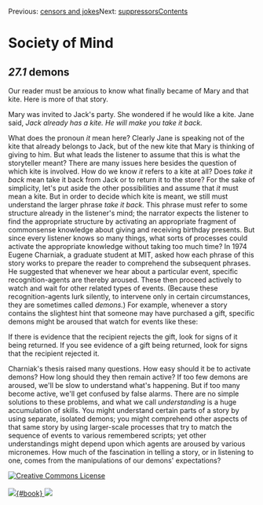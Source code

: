 <div class="chapnav">

<span class="prev">Previous: [censors and
jokes](./som-27.html)</span><span class="next">Next:
[suppressors](./som-27.2.html)</span><span
class="contents">[Contents](index.html)</span>
<div class="titlebar">

Society of Mind
===============

</div>

</div>

*27.1* demons
-------------

Our reader must be anxious to know what finally became of Mary and that
kite. Here is more of that story.

Mary was invited to Jack's party. She wondered if he would like a kite.
Jane said, *Jack already has a kite. He will make you take it back.*

What does the pronoun *it* mean here? Clearly Jane is speaking not of
the kite that already belongs to Jack, but of the new kite that Mary is
thinking of giving to him. But what leads the listener to assume that
this is what the storyteller meant? There are many issues here besides
the question of which kite is involved. How do we know *it* refers to a
kite at all? Does *take it back* mean take it back from Jack or to
return it to the store? For the sake of simplicity, let's put aside the
other possibilities and assume that *it* must mean a kite. But in order
to decide which kite is meant, we still must understand the larger
phrase *take it back.* This phrase must refer to some structure already
in the listener's mind; the narrator expects the listener to find the
appropriate structure by activating an appropriate fragment of
commonsense knowledge about giving and receiving birthday presents. But
since every listener knows so many things, what sorts of processes could
activate the appropriate knowledge without taking too much time? In 1974
Eugene Charniak, a graduate student at MIT, asked how each phrase of
this story works to prepare the reader to comprehend the subsequent
phrases. He suggested that whenever we hear about a particular event,
specific recognition-agents are thereby aroused. These then proceed
actively to watch and wait for other related types of events. (Because
these recognition-agents lurk silently, to intervene only in certain
circumstances, they are sometimes called *demons.*) For example,
whenever a story contains the slightest hint that someone may have
purchased a gift, specific demons might be aroused that watch for events
like these:

If there is evidence that the recipient rejects the gift, look for signs
of it being returned. If you see evidence of a gift being returned, look
for signs that the recipient rejected it.

Charniak's thesis raised many questions. How easy should it be to
activate demons? How long should they then remain active? If too few
demons are aroused, we'll be slow to understand what's happening. But if
too many become active, we'll get confused by false alarms. There are no
simple solutions to these problems, and what we call *understanding* is
a huge accumulation of skills. You might understand certain parts of a
story by using separate, isolated demons; you might comprehend other
aspects of that same story by using larger-scale processes that try to
match the sequence of events to various remembered scripts; yet other
understandings might depend upon which agents are aroused by various
micronemes. How much of the fascination in telling a story, or in
listening to one, comes from the manipulations of our demons'
expectations?

<div class="footer">

[![Creative Commons
License](http://i.creativecommons.org/l/by-nc-sa/3.0/80x15.png)](http://creativecommons.org/licenses/by-nc-sa/3.0/deed.en_US)\
\
[![](./images/som_book.jpeg){#book}
![](./images/a_logo_17.gif)](http://www.amazon.com/gp/product/0671657135?ie=UTF8&camp=1789&creativeASIN=0671657135&linkCode=xm2&tag=marvinminsky)

</div>
